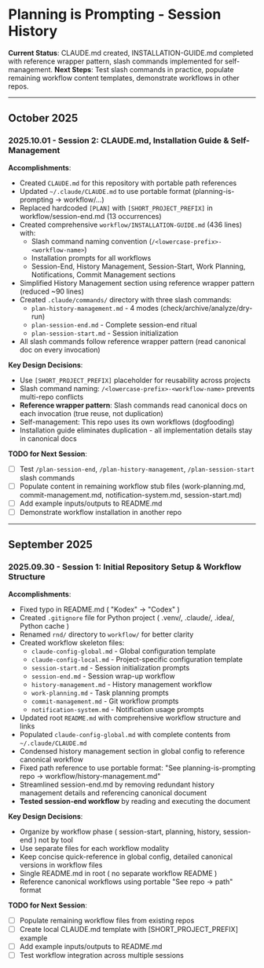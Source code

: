 # Planning is Prompting - Session History

**Current Status**: CLAUDE.md created, INSTALLATION-GUIDE.md completed with reference wrapper pattern, slash commands implemented for self-management.
**Next Steps**: Test slash commands in practice, populate remaining workflow content templates, demonstrate workflows in other repos.

---

## October 2025

### 2025.10.01 - Session 2: CLAUDE.md, Installation Guide & Self-Management

**Accomplishments**:
- Created `CLAUDE.md` for this repository with portable path references
- Updated `~/.claude/CLAUDE.md` to use portable format (planning-is-prompting → workflow/...)
- Replaced hardcoded `[PLAN]` with `[SHORT_PROJECT_PREFIX]` in workflow/session-end.md (13 occurrences)
- Created comprehensive `workflow/INSTALLATION-GUIDE.md` (436 lines) with:
  - Slash command naming convention (`/<lowercase-prefix>-<workflow-name>`)
  - Installation prompts for all workflows
  - Session-End, History Management, Session-Start, Work Planning, Notifications, Commit Management sections
- Simplified History Management section using reference wrapper pattern (reduced ~90 lines)
- Created `.claude/commands/` directory with three slash commands:
  - `plan-history-management.md` - 4 modes (check/archive/analyze/dry-run)
  - `plan-session-end.md` - Complete session-end ritual
  - `plan-session-start.md` - Session initialization
- All slash commands follow reference wrapper pattern (read canonical doc on every invocation)

**Key Design Decisions**:
- Use `[SHORT_PROJECT_PREFIX]` placeholder for reusability across projects
- Slash command naming: `/<lowercase-prefix>-<workflow-name>` prevents multi-repo conflicts
- **Reference wrapper pattern**: Slash commands read canonical docs on each invocation (true reuse, not duplication)
- Self-management: This repo uses its own workflows (dogfooding)
- Installation guide eliminates duplication - all implementation details stay in canonical docs

**TODO for Next Session**:
- [ ] Test `/plan-session-end`, `/plan-history-management`, `/plan-session-start` slash commands
- [ ] Populate content in remaining workflow stub files (work-planning.md, commit-management.md, notification-system.md, session-start.md)
- [ ] Add example inputs/outputs to README.md
- [ ] Demonstrate workflow installation in another repo

---

## September 2025

### 2025.09.30 - Session 1: Initial Repository Setup & Workflow Structure

**Accomplishments**:
- Fixed typo in README.md ( "Kodex" → "Codex" )
- Created `.gitignore` file for Python project ( .venv/, .claude/, .idea/, Python cache )
- Renamed `rnd/` directory to `workflow/` for better clarity
- Created workflow skeleton files:
  - `claude-config-global.md` - Global configuration template
  - `claude-config-local.md` - Project-specific configuration template
  - `session-start.md` - Session initialization prompts
  - `session-end.md` - Session wrap-up workflow
  - `history-management.md` - History management workflow
  - `work-planning.md` - Task planning prompts
  - `commit-management.md` - Git workflow prompts
  - `notification-system.md` - Notification usage prompts
- Updated root `README.md` with comprehensive workflow structure and links
- Populated `claude-config-global.md` with complete contents from `~/.claude/CLAUDE.md`
- Condensed history management section in global config to reference canonical workflow
- Fixed path reference to use portable format: "See planning-is-prompting repo → workflow/history-management.md"
- Streamlined session-end.md by removing redundant history management details and referencing canonical document
- **Tested session-end workflow** by reading and executing the document

**Key Design Decisions**:
- Organize by workflow phase ( session-start, planning, history, session-end ) not by tool
- Use separate files for each workflow modality
- Keep concise quick-reference in global config, detailed canonical versions in workflow files
- Single README.md in root ( no separate workflow README )
- Reference canonical workflows using portable "See repo → path" format

**TODO for Next Session**:
- [ ] Populate remaining workflow files from existing repos
- [ ] Create local CLAUDE.md template with [SHORT_PROJECT_PREFIX] example
- [ ] Add example inputs/outputs to README.md
- [ ] Test workflow integration across multiple sessions
